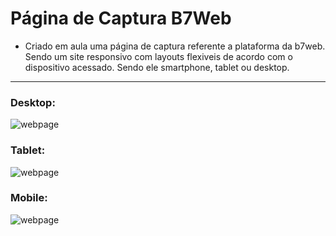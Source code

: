 # Página de Captura B7Web


- Criado em aula uma página de captura referente a plataforma da b7web. Sendo um site responsivo com layouts flexiveis de acordo com o dispositivo acessado. Sendo ele smartphone, tablet ou desktop.

---

### Desktop:
![webpage](https://imgur.com/8fb0qXM.png)

### Tablet:
![webpage](https://imgur.com/yJmZUkK.png)

### Mobile:
![webpage](https://imgur.com/Ube3aaa.png)
